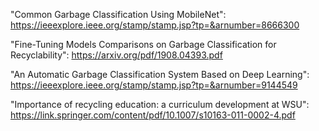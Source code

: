 "Common Garbage Classification Using MobileNet":
https://ieeexplore.ieee.org/stamp/stamp.jsp?tp=&arnumber=8666300

"Fine-Tuning Models Comparisons on Garbage Classification for Recyclability":
https://arxiv.org/pdf/1908.04393.pdf

"An Automatic Garbage Classification System Based on Deep Learning":
https://ieeexplore.ieee.org/stamp/stamp.jsp?tp=&arnumber=9144549

"Importance of recycling education: a curriculum development at WSU":
https://link.springer.com/content/pdf/10.1007/s10163-011-0002-4.pdf
